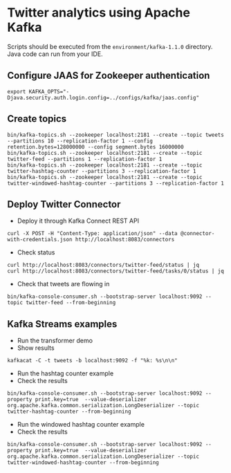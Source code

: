 # Twitter analytics using Apache Kafka

Scripts should be executed from the `environment/kafka-1.1.0` directory. Java code can run from your IDE.

## Configure JAAS for Zookeeper authentication

```
export KAFKA_OPTS="-Djava.security.auth.login.config=../configs/kafka/jaas.config"
```

## Create topics

```
bin/kafka-topics.sh --zookeeper localhost:2181 --create --topic tweets --partitions 10 --replication-factor 1 --config retention.bytes=128000000 --config segment.bytes 16000000
bin/kafka-topics.sh --zookeeper localhost:2181 --create --topic twitter-feed --partitions 1 --replication-factor 1
bin/kafka-topics.sh --zookeeper localhost:2181 --create --topic twitter-hashtag-counter --partitions 3 --replication-factor 1
bin/kafka-topics.sh --zookeeper localhost:2181 --create --topic twitter-windowed-hashtag-counter --partitions 3 --replication-factor 1
```

## Deploy Twitter Connector

* Deploy it through Kafka Connect REST API

```
curl -X POST -H "Content-Type: application/json" --data @connector-with-credentials.json http://localhost:8083/connectors
```

* Check status

```
curl http://localhost:8083/connectors/twitter-feed/status | jq
curl http://localhost:8083/connectors/twitter-feed/tasks/0/status | jq
```

* Check that tweets are flowing in

```
bin/kafka-console-consumer.sh --bootstrap-server localhost:9092 --topic twitter-feed --from-beginning
```

## Kafka Streams examples

* Run the transformer demo
* Show results

```
kafkacat -C -t tweets -b localhost:9092 -f "%k: %s\n\n"
```

* Run the hashtag counter example
* Check the results
 
```
bin/kafka-console-consumer.sh --bootstrap-server localhost:9092 --property print.key=true  --value-deserializer org.apache.kafka.common.serialization.LongDeserializer --topic twitter-hashtag-counter --from-beginning
```

* Run the windowed hashtag counter example
* Check the results

```
bin/kafka-console-consumer.sh --bootstrap-server localhost:9092 --property print.key=true  --value-deserializer org.apache.kafka.common.serialization.LongDeserializer --topic twitter-windowed-hashtag-counter --from-beginning
```
